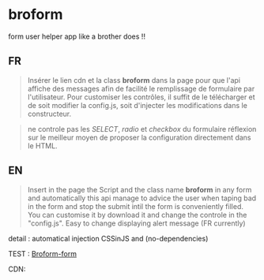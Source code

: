 # broform
form user helper app like a brother does !!
## FR
> Insérer le lien cdn et la class **broform** dans la page pour que l'api affiche des messages afin de facilité le remplissage de formulaire par l'utilisateur.
Pour customiser les contrôles, il suffit de le télécharger et de soit modifier la config.js, soit d'injecter les modifications dans le constructeur.

> ne controle pas les *SELECT*, *radio* et *checkbox* du formulaire
> réflexion sur le meilleur moyen de proposer la configuration directement dans le HTML.
## EN
> Insert in the page the Script and the class name **broform** in any form and automatically this api manage to advice the user when taping bad in the form and stop the submit intil the form is conveniently filled.
You can customise it by download it and change the controle in the "config.js". Easy to change displaying alert message (FR currently)

detail : automatical injection CSSinJS and (no-dependencies)

TEST : 
[Broform-form](https://bruno97442.github.io/broform/)


CDN:
<script src="https://bruno97442.github.io/broform/index.js" type="module"></script>
